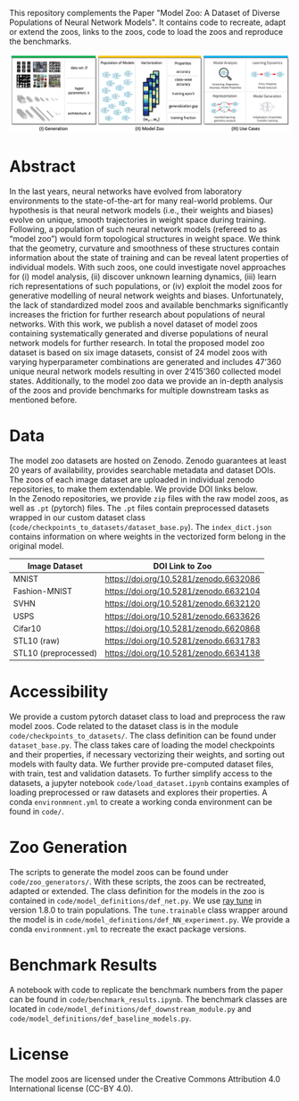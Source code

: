This repository complements the Paper "Model Zoo: A Dataset of Diverse Populations of Neural Network Models". It contains code to recreate, adapt or extend the zoos, links to the zoos, code to load the zoos and reproduce the benchmarks.

![alt text](assets/model_zoo_overview.png)

# Abstract
In the last years, neural networks have evolved from laboratory environments to the state-of-the-art for many real-world problems. Our hypothesis is that neural network models (i.e., their weights and biases) evolve on unique, smooth trajectories in weight space during training. Following, a population of such neural network models (refereed to as “model zoo”) would form topological structures in weight space. We think that the geometry, curvature and smoothness of these structures contain information about the state of training and can be reveal latent properties of individual models. With such zoos, one could investigate novel approaches for (i) model analysis, (ii) discover unknown learning dynamics, (iii) learn rich representations of such populations, or (iv) exploit the model zoos for generative modelling of neural network weights and biases. Unfortunately, the lack of standardized model zoos and available benchmarks significantly increases the friction for further research about populations of neural networks. With this work, we publish a novel dataset of model zoos containing systematically generated and diverse populations of neural network models for further research. In total the proposed model zoo dataset is based on six image datasets, consist of 24 model zoos with varying hyperparameter combinations are generated and includes 47’360 unique neural network models resulting in over 2’415’360 collected model states. Additionally, to the model zoo data we provide an in-depth analysis of the zoos and provide benchmarks for multiple downstream tasks as mentioned before.

# Data
The model zoo datasets are hosted on Zenodo. Zenodo guarantees at least 20 years of availability, provides searchable metadata and dataset DOIs.  
The zoos of each image dataset are uploaded in individual zenodo repositories, to make them extendable. We provide DOI links below.  
In the Zenodo repositories, we provide `zip` files with the raw model zoos, as well as `.pt` (pytorch) files. 
The `.pt` files contain preprocessed datasets wrapped in our custom dataset class (`code/checkpoints_to_datasets/dataset_base.py`).
The `index_dict.json` contains information on where weights in the vectorized form belong in the original model.  


| Image Dataset | DOI Link to Zoo  |  
| ----------- | ----------- |
| MNIST | https://doi.org/10.5281/zenodo.6632086 |  
| Fashion-MNIST | https://doi.org/10.5281/zenodo.6632104 |   
| SVHN | https://doi.org/10.5281/zenodo.6632120 |  
| USPS | https://doi.org/10.5281/zenodo.6633626 |  
| Cifar10 | https://doi.org/10.5281/zenodo.6620868 |  
| STL10 (raw) | https://doi.org/10.5281/zenodo.6631783 |  
| STL10 (preprocessed) | https://doi.org/10.5281/zenodo.6634138 | 

# Accessibility
We provide a custom pytorch dataset class to load and preprocess the raw model zoos. Code related to the dataset class is in the module `code/checkpoints_to_datasets/`. The class definition can be found under `dataset_base.py`.
The class takes care of loading the model checkpoints and their properties, if necessary vectorizing their weights, and sorting out models with faulty data.
We further provide pre-computed dataset files, with train, test and validation datasets.
To further simplify access to the datasets, a jupyter notebook `code/load_dataset.ipynb` contains examples of loading preprocessed or raw datasets and explores their properties.  A conda `environmnent.yml` to create a working conda environment can be found in `code/`.

# Zoo Generation
The scripts to generate the model zoos can be found under `code/zoo_generators/`. 
With these scripts, the zoos can be rectreated, adapted or extended. 
The class definition for the models in the zoo is contained in `code/model_definitions/def_net.py`. 
We use [ray tune](#https://docs.ray.io/en/latest/tune/index.html) in version 1.8.0 to train populations. The `tune.trainable` class wrapper around the model is in `code/model_definitions/def_NN_experiment.py`. We provide a conda `environmnent.yml` to recreate the exact package versions.

# Benchmark Results
A notebook with code to replicate the benchmark numbers from the paper can be found in `code/benchmark_results.ipynb`. The benchmark classes are located in `code/model_definitions/def_downstream_module.py` and `code/model_definitions/def_baseline_models.py`.  

# License
The model zoos are licensed under the Creative Commons Attribution 4.0 International license (CC-BY 4.0).
